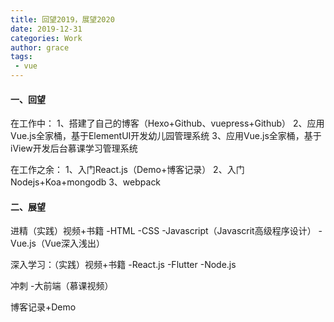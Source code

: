 ```yaml
---
title: 回望2019，展望2020
date: 2019-12-31
categories: Work
author: grace
tags: 
 - vue
---
```



#### 一、回望

在工作中：
1、搭建了自己的博客（Hexo+Github、vuepress+Github）
2、应用Vue.js全家桶，基于ElementUI开发幼儿园管理系统
3、应用Vue.js全家桶，基于iView开发后台慕课学习管理系统


在工作之余：
1、入门React.js（Demo+博客记录）
2、入门Nodejs+Koa+mongodb
3、webpack



#### 二、展望
进精（实践）视频+书籍
 -HTML
 -CSS
 -Javascript（Javascrit高级程序设计）
 -Vue.js（Vue深入浅出）

深入学习：（实践）视频+书籍
 -React.js
 -Flutter
 -Node.js

  
冲刺
 -大前端（慕课视频）

 
 博客记录+Demo
